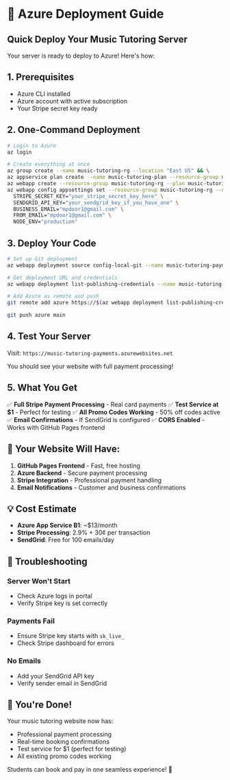 # 🚀 Azure Deployment Guide

## Quick Deploy Your Music Tutoring Server

Your server is ready to deploy to Azure! Here's how:

## 1. Prerequisites

- Azure CLI installed
- Azure account with active subscription
- Your Stripe secret key ready

## 2. One-Command Deployment

```bash
# Login to Azure
az login

# Create everything at once
az group create --name music-tutoring-rg --location "East US" && \
az appservice plan create --name music-tutoring-plan --resource-group music-tutoring-rg --sku B1 --is-linux && \
az webapp create --resource-group music-tutoring-rg --plan music-tutoring-plan --name music-tutoring-payments --runtime "NODE|18-lts" && \
az webapp config appsettings set --resource-group music-tutoring-rg --name music-tutoring-payments --settings \
  STRIPE_SECRET_KEY="your_stripe_secret_key_here" \
  SENDGRID_API_KEY="your_sendgrid_key_if_you_have_one" \
  BUSINESS_EMAIL="mpdoor1@gmail.com" \
  FROM_EMAIL="mpdoor1@gmail.com" \
  NODE_ENV="production"
```

## 3. Deploy Your Code

```bash
# Set up Git deployment
az webapp deployment source config-local-git --name music-tutoring-payments --resource-group music-tutoring-rg

# Get deployment URL and credentials
az webapp deployment list-publishing-credentials --name music-tutoring-payments --resource-group music-tutoring-rg

# Add Azure as remote and push
git remote add azure https://$(az webapp deployment list-publishing-credentials --name music-tutoring-payments --resource-group music-tutoring-rg --query publishingUserName -o tsv)@music-tutoring-payments.scm.azurewebsites.net/music-tutoring-payments.git

git push azure main
```

## 4. Test Your Server

Visit: `https://music-tutoring-payments.azurewebsites.net`

You should see your website with full payment processing!

## 5. What You Get

✅ **Full Stripe Payment Processing** - Real card payments
✅ **Test Service at $1** - Perfect for testing
✅ **All Promo Codes Working** - 50% off codes active
✅ **Email Confirmations** - If SendGrid is configured
✅ **CORS Enabled** - Works with GitHub Pages frontend

## 🎯 Your Website Will Have:

1. **GitHub Pages Frontend** - Fast, free hosting
2. **Azure Backend** - Secure payment processing
3. **Stripe Integration** - Professional payment handling
4. **Email Notifications** - Customer and business confirmations

## 💡 Cost Estimate

- **Azure App Service B1**: ~$13/month
- **Stripe Processing**: 2.9% + 30¢ per transaction
- **SendGrid**: Free for 100 emails/day

## 🔧 Troubleshooting

### Server Won't Start
- Check Azure logs in portal
- Verify Stripe key is set correctly

### Payments Fail
- Ensure Stripe key starts with `sk_live_`
- Check Stripe dashboard for errors

### No Emails
- Add your SendGrid API key
- Verify sender email in SendGrid

## 🎉 You're Done!

Your music tutoring website now has:
- Professional payment processing
- Real-time booking confirmations  
- Test service for $1 (perfect for testing)
- All existing promo codes working

Students can book and pay in one seamless experience! 🎵 